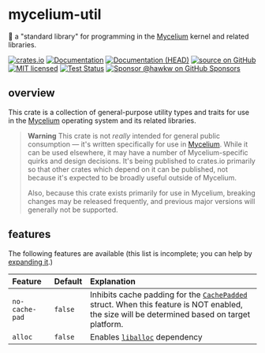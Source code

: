 # mycelium-util

🍄 a "standard library" for programming in the [Mycelium] kernel and related
libraries.

[![crates.io][crates-badge]][crates-url]
[![Documentation][docs-badge]][docs-url]
[![Documentation (HEAD)][docs-main-badge]][docs-main-url]
[![source on GitHub][source-badge]][source-url]
[![MIT licensed][mit-badge]][mit-url]
[![Test Status][tests-badge]][tests-url]
[![Sponsor @hawkw on GitHub Sponsors][sponsor-badge]][sponsor-url]

[source-badge]: https://img.shields.io/badge/src-github-blue?logo=github
[source-url]: https://github.com/hawkw/mycelium/tree/main/util
[crates-badge]: https://img.shields.io/crates/v/mycelium-util.svg
[crates-url]: https://crates.io/crates/mycelium-util
[docs-badge]: https://docs.rs/mycelium-util/badge.svg
[docs-url]: https://docs.rs/mycelium-util
[docs-main-badge]: https://img.shields.io/netlify/3ec00bb5-251a-4f83-ac7f-3799d95db0e6?label=docs%20%28main%20branch%29
[docs-main-url]: https://mycelium.elizas.website/mycelium-util
[mit-badge]: https://img.shields.io/badge/license-MIT-blue.svg
[mit-url]: ../LICENSE
[tests-badge]: https://github.com/hawkw/mycelium/actions/workflows/ci.yml/badge.svg?branch=main
[tests-url]: https://github.com/hawkw/mycelium/actions/workflows/ci.yml
[sponsor-badge]: https://img.shields.io/badge/sponsor-%F0%9F%A4%8D-ff69b4
[sponsor-url]: https://github.com/sponsors/hawkw

## overview

This crate is a collection of general-purpose utility types and traits for use
in the [Mycelium] operating system and its related libraries.

> **Warning**
> This crate is not *really* intended for general public consumption &mdash;
> it's written specifically for use in [Mycelium]. While it can be used
> elsewhere, it may have a number of Mycelium-specific quirks and design
> decisions. It's being published to crates.io primarily so that other crates
> which depend on it can be published, not because it's expected to be broadly
> useful outside of Mycelium.
>
> Also, because this crate exists primarily for use in Mycelium, breaking
> changes may be released frequently, and previous major versions will generally
> not be supported.

## features

The following features are available (this list is incomplete; you can help by [expanding it].)

[expanding it]: https://github.com/hawkw/mycelium/edit/main/util/README.md

| Feature | Default | Explanation |
| :---    | :---    | :---        |
| `no-cache-pad` | `false` | Inhibits cache padding for the [`CachePadded`] struct. When this feature is NOT enabled, the size will be determined based on target platform. |
| `alloc`        | `false`  | Enables [`liballoc`] dependency |

[Mycelium]: https://mycelium.elizas.website
[`CachePadded`]: https://mycelium.elizas.website/mycelium_util/sync/struct.cachepadded
[`liballoc`]: https://doc.rust-lang.org/alloc/